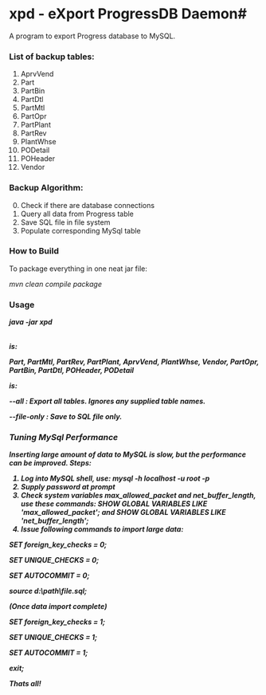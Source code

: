 # xpd - eXport ProgressDB Daemon#

A program to export Progress database to MySQL.

### List of backup tables: ###

1. AprvVend
2. Part
3. PartBin
4. PartDtl
5. PartMtl
6. PartOpr
7. PartPlant
8. PartRev
9. PlantWhse
10. PODetail
11. POHeader
12. Vendor
	
### Backup Algorithm: ###

0. Check if there are database connections
1. Query all data from Progress table
2. Save SQL file in file system
3. Populate corresponding MySql table

### How to Build ###

To package everything in one neat jar file:

_mvn clean compile package_ 

### Usage ###

***java -jar xpd <Table> <options>***


<Table> is: 

Part, PartMtl, PartRev, PartPlant, AprvVend, PlantWhse, Vendor, PartOpr, PartBin, PartDtl, POHeader, PODetail

<options> is:

--all : Export all tables. Ignores any supplied table names.

--file-only : Save to SQL file only.


### Tuning MySql Performance ###

Inserting large amount of data to MySQL is slow, but the performance can be improved. Steps:

1. Log into MySQL shell, use: _mysql -h localhost -u root -p_
2. Supply password at prompt
3. Check system variables max\_allowed\_packet and net\_buffer\_length, use these commands: SHOW GLOBAL VARIABLES LIKE 'max\_allowed\_packet'; and  SHOW GLOBAL VARIABLES LIKE 'net\_buffer\_length';
4. Issue following commands to import large data:

SET foreign_key_checks = 0;

SET UNIQUE_CHECKS = 0;

SET AUTOCOMMIT = 0;

source d:\path\file.sql;

(Once data import complete)

SET foreign_key_checks = 1;

SET UNIQUE_CHECKS = 1;

SET AUTOCOMMIT = 1;

exit;

Thats all!
